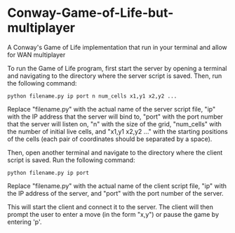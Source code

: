 # Conway-Game-of-Life-but-multiplayer
A Conway's Game of Life implementation that run in your terminal and allow for WAN multiplayer

To run the Game of Life program, first start the server by opening a terminal and navigating to the directory where the server script is saved. Then, run the following command:

```python filename.py ip port n num_cells x1,y1 x2,y2 ...```

Replace "filename.py" with the actual name of the server script file, "ip" with the IP address that the server will bind to, "port" with the port number that the server will listen on, "n" with the size of the grid, "num_cells" with the number of initial live cells, and "x1,y1 x2,y2 ..." with the starting positions of the cells (each pair of coordinates should be separated by a space).

Then, open another terminal and navigate to the directory where the client script is saved. Run the following command:

```python filename.py ip port```

Replace "filename.py" with the actual name of the client script file, "ip" with the IP address of the server, and "port" with the port number of the server.

This will start the client and connect it to the server. The client will then prompt the user to enter a move (in the form "x,y") or pause the game by entering 'p'.
